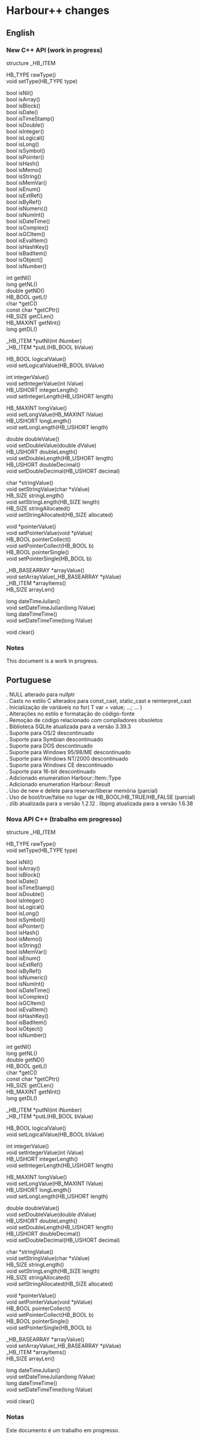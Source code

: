 # Harbour++ changes

## English

### New C++ API (work in progress)

structure _HB_ITEM

HB_TYPE rawType()  
void setType(HB_TYPE type)  

bool isNil()  
bool isArray()  
bool isBlock()  
bool isDate()  
bool isTimeStamp()  
bool isDouble()  
bool isInteger()  
bool isLogical()  
bool isLong()  
bool isSymbol()  
bool isPointer()  
bool isHash()  
bool isMemo()  
bool isString()  
bool isMemVar()  
bool isEnum()  
bool isExtRef()  
bool isByRef()  
bool isNumeric()  
bool isNumInt()  
bool isDateTime()  
bool isComplex()  
bool isGCItem()  
bool isEvalItem()  
bool isHashKey()  
bool isBadItem()  
bool isObject()  
bool isNumber()  

int getNI()  
long getNL()  
double getND()  
HB_BOOL getL()  
char *getC()  
const char *getCPtr()  
HB_SIZE getCLen()  
HB_MAXINT getNInt()  
long getDL()  

_HB_ITEM *putNI(int iNumber)  
_HB_ITEM *putL(HB_BOOL bValue)  

HB_BOOL logicalValue()  
void setLogicalValue(HB_BOOL bValue)  

int integerValue()  
void setIntegerValue(int iValue)  
HB_USHORT integerLength()  
void setIntegerLength(HB_USHORT length)  

HB_MAXINT longValue()  
void setLongValue(HB_MAXINT lValue)  
HB_USHORT longLength()  
void setLongLength(HB_USHORT length)  

double doubleValue()  
void setDoubleValue(double dValue)  
HB_USHORT doubleLength()  
void setDoubleLength(HB_USHORT length)  
HB_USHORT doubleDecimal()  
void setDoubleDecimal(HB_USHORT decimal)  

char *stringValue()  
void setStringValue(char *sValue)  
HB_SIZE stringLength()  
void setStringLength(HB_SIZE length)  
HB_SIZE stringAllocated()  
void setStringAllocated(HB_SIZE allocated)  

void *pointerValue()  
void setPointerValue(void *pValue)  
HB_BOOL pointerCollect()  
void setPointerCollect(HB_BOOL b)  
HB_BOOL pointerSingle()  
void setPointerSingle(HB_BOOL b)  

_HB_BASEARRAY *arrayValue()  
void setArrayValue(_HB_BASEARRAY *pValue)  
_HB_ITEM *arrayItems()  
HB_SIZE arrayLen()  

long dateTimeJulian()  
void setDateTimeJulian(long lValue)  
long dateTimeTime()  
void setDateTimeTime(long lValue)  

void clear()  

### Notes

This document is a work in progress.

## Portuguese

. NULL alterado para nullptr  
. Casts no estilo C alterados para const_cast, static_cast e reinterpret_cast  
. Inicialização de variáveis no for( T var = value; ...; ... )  
. Alterações no estilo e formatação do código-fonte  
. Remoção de código relacionado com compiladores obsoletos  
. Biblioteca SQLite atualizada para a versão 3.39.3  
. Suporte para OS/2 descontinuado  
. Suporte para Symbian descontinuado  
. Suporte para DOS descontinuado  
. Suporte para Windows 95/98/ME descontinuado  
. Suporte para Windows NT/2000 descontinuado  
. Suporte para Windows CE descontinuado  
. Suporte para 16-bit descontinuado  
. Adicionado enumeration Harbour::Item::Type  
. Adicionado enumeration Harbour::Result  
. Uso de new e delete para reservar/liberar memória (parcial)  
. Uso de bool/true/false no lugar de HB_BOOL/HB_TRUE/HB_FALSE (parcial)  
. zlib atualizada para a versão 1.2.12
. libpng atualizada para a versão 1.6.38

### Nova API C++ (trabalho em progresso)

structure _HB_ITEM

HB_TYPE rawType()  
void setType(HB_TYPE type)  

bool isNil()  
bool isArray()  
bool isBlock()  
bool isDate()  
bool isTimeStamp()  
bool isDouble()  
bool isInteger()  
bool isLogical()  
bool isLong()  
bool isSymbol()  
bool isPointer()  
bool isHash()  
bool isMemo()  
bool isString()  
bool isMemVar()  
bool isEnum()  
bool isExtRef()  
bool isByRef()  
bool isNumeric()  
bool isNumInt()  
bool isDateTime()  
bool isComplex()  
bool isGCItem()  
bool isEvalItem()  
bool isHashKey()  
bool isBadItem()  
bool isObject()  
bool isNumber()  

int getNI()  
long getNL()  
double getND()  
HB_BOOL getL()  
char *getC()  
const char *getCPtr()  
HB_SIZE getCLen()  
HB_MAXINT getNInt()  
long getDL()  

_HB_ITEM *putNI(int iNumber)  
_HB_ITEM *putL(HB_BOOL bValue)  

HB_BOOL logicalValue()  
void setLogicalValue(HB_BOOL bValue)  

int integerValue()  
void setIntegerValue(int iValue)  
HB_USHORT integerLength()  
void setIntegerLength(HB_USHORT length)  

HB_MAXINT longValue()  
void setLongValue(HB_MAXINT lValue)  
HB_USHORT longLength()  
void setLongLength(HB_USHORT length)  

double doubleValue()  
void setDoubleValue(double dValue)  
HB_USHORT doubleLength()  
void setDoubleLength(HB_USHORT length)  
HB_USHORT doubleDecimal()  
void setDoubleDecimal(HB_USHORT decimal)  

char *stringValue()  
void setStringValue(char *sValue)  
HB_SIZE stringLength()  
void setStringLength(HB_SIZE length)  
HB_SIZE stringAllocated()  
void setStringAllocated(HB_SIZE allocated)  

void *pointerValue()  
void setPointerValue(void *pValue)  
HB_BOOL pointerCollect()  
void setPointerCollect(HB_BOOL b)  
HB_BOOL pointerSingle()  
void setPointerSingle(HB_BOOL b)  

_HB_BASEARRAY *arrayValue()  
void setArrayValue(_HB_BASEARRAY *pValue)  
_HB_ITEM *arrayItems()  
HB_SIZE arrayLen()  

long dateTimeJulian()  
void setDateTimeJulian(long lValue)  
long dateTimeTime()  
void setDateTimeTime(long lValue)  

void clear()  

### Notas

Este documento é um trabalho em progresso.
